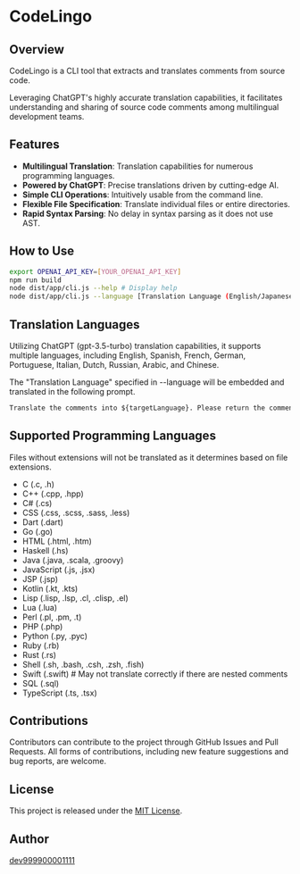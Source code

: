 # CodeLingo

## Overview

CodeLingo is a CLI tool that extracts and translates comments from source code.

Leveraging ChatGPT's highly accurate translation capabilities, it facilitates understanding and sharing of source code comments among multilingual development teams.

## Features

- **Multilingual Translation**: Translation capabilities for numerous programming languages.
- **Powered by ChatGPT**: Precise translations driven by cutting-edge AI.
- **Simple CLI Operations**: Intuitively usable from the command line.
- **Flexible File Specification**: Translate individual files or entire directories.
- **Rapid Syntax Parsing**: No delay in syntax parsing as it does not use AST.

## How to Use

```bash
export OPENAI_API_KEY=[YOUR_OPENAI_API_KEY]
npm run build
node dist/app/cli.js --help # Display help
node dist/app/cli.js --language [Translation Language (English/Japanese/Chinese...)] --file-or-directory [File/Directory] --output-dir [Output Directory]
```

## Translation Languages

Utilizing ChatGPT (gpt-3.5-turbo) translation capabilities, it supports multiple languages, including English, Spanish, French, German, Portuguese, Italian, Dutch, Russian, Arabic, and Chinese.

The "Translation Language" specified in --language will be embedded and translated in the following prompt.

```markdown
Translate the comments into ${targetLanguage}. Please return the comments that are originally in ${targetLanguage} as is. Be careful not to change the presence of newline characters.
```

## Supported Programming Languages

Files without extensions will not be translated as it determines based on file extensions.

- C (.c, .h)
- C++ (.cpp, .hpp)
- C# (.cs)
- CSS (.css, .scss, .sass, .less)
- Dart (.dart)
- Go (.go)
- HTML (.html, .htm)
- Haskell (.hs)
- Java (.java, .scala, .groovy)
- JavaScript (.js, .jsx)
- JSP (.jsp)
- Kotlin (.kt, .kts)
- Lisp (.lisp, .lsp, .cl, .clisp, .el)
- Lua (.lua)
- Perl (.pl, .pm, .t)
- PHP (.php)
- Python (.py, .pyc)
- Ruby (.rb)
- Rust (.rs)
- Shell (.sh, .bash, .csh, .zsh, .fish)
- Swift (.swift) # May not translate correctly if there are nested comments
- SQL (.sql)
- TypeScript (.ts, .tsx)

## Contributions

Contributors can contribute to the project through GitHub Issues and Pull Requests. All forms of contributions, including new feature suggestions and bug reports, are welcome.

## License

This project is released under the [MIT License](LICENSE).

## Author

[dev999900001111](https://github.com/dev999900001111)